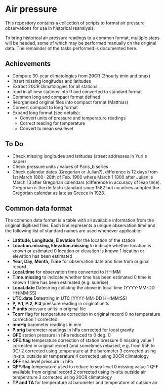 Air pressure
============

This repository contains a collection of scripts to format air pressure observations for use in historical reanalysis. 

To bring historical air pressure readings to a common format, multiple steps will be needed, some of which may be performed manually on the original data. The remainder of the tasks performed is documented here.

Achievements
-----------------------
* Compute 30-year climatologies from 20CR (3hourly tmin and tmax)
* Insert missing longitudes and latitudes
* Extract 20CR climatologies for all stations
* read in all new stations into R and converted to standard format
* Common long and compact format defined
* Reorganised original files into compact format (Matthias)
* Convert compact to long format
* Expand long format (see details):
  * Convert units of pressure and temperature readings
  * Correct reading for temperature
  * Convert to mean sea level

To Do
------------
* Check missing longitudes and latitudes (street addresses in Yuri's paper)
* Check pressure units / values of Paris_b series
* Check calendar dates (Gregorian or Julian?), difference is 12 days from 1st March 1800- 28th of Feb. 1900 where March 1 1800 after Julian is March 13 after Gregorian calendars (difference in accuracy of leap time). Gregorian is the de facto standard since 1582 but countries adopted the Gregorian calendar as late as Greece in 1923.


Common data format
-----------------------------

The common data format is a table with all available information from the original digitised files. Each line represents a unique observation time and the following list of standard names are used whenever applicable:

* **Latitude, Longitude, Elevation** for the location of the station
* **Location.missing, Elevation.missing** to indicate whether location is known or estimated
  0 location or elevation is known
  1 location or elevation has been estimated
* **Year, Day, Month, Time** for observation date and time from original record
* **Local.time** for observation time converted to HH:MM
* **Time.missing** to indicate whether time has been estimated
  0 time is known
  1 time has been estimated (e.g. sunrise)
* **Local.date** Datestring collating the above in local time (YYYY-MM-DD HH:MM:SS)
* **UTC.date** Datestring in UTC (YYYY-MM-DD HH:MM:SS)
* **P, P.1, P.2, P.3** pressure reading in original units
* **P.units** pressure units in original file
* **Tcorr** flag for temperature correction in original record
  0 no temperature correction
  1 corrected 
* **mmHg** barometer readings in mm
* **P.orig** barometer readings in hPa corrected for local gravity
* **QFE** station pressure in hPa reduced to 0 deg. C
* **QFE.flag** temperature correction of station pressure
  0 missing value
  1 corrected in original record (and sometimes rebased, e.g. from 55F to 0C)
  2 corrected using temperature at the barometer
  3 corrected using in-situ outside air temperature
  4 corrected using 20CR climatology
* **QFF** sea level pressure in hPa
* **QFF.flag** temperature used to reduce to sea level
  0 missing value
  1 QFF available from original record
  2 corrected using in-situ outside air temperature
  3 corrected using 20CR climatology
* **TP and TA** for temperature at barometer and temperature of outside air
